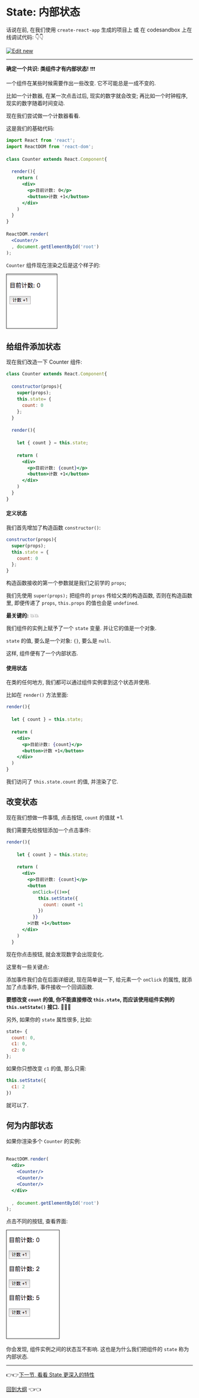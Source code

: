 # State: 内部状态
话说在前, 在我们使用 `create-react-app` 生成的项目上 或 在 codesandbox 上在线调试代码: :point_down::point_down:

 [![Edit new](https://codesandbox.io/static/img/play-codesandbox.svg)](https://codesandbox.io/s/new)

---

**确定一个共识: 类组件才有内部状态!** :exclamation::exclamation::exclamation:

一个组件在某些时候需要作出一些改变. 它不可能总是一成不变的.

比如一个计数器, 在某一次点击过后, 现实的数字就会改变; 再比如一个时钟程序, 现实的数字随着时间变动.

现在我们尝试做一个计数器看看.

这是我们的基础代码:

```jsx
import React from 'react';
import ReactDOM from 'react-dom';

class Counter extends React.Component{

  render(){
    return (
      <div>
        <p>目前计数: 0</p>
        <button>计数 +1</button>
      </div>
    )
  }
}

ReactDOM.render(
  <Counter/>
  , document.getElementById('root')
);
```

`Counter` 组件现在渲染之后是这个样子的:

<img src="./img/7-1.png" border="1"/>

## 给组件添加状态

现在我们改造一下 Counter 组件:

```jsx
class Counter extends React.Component{

  constructor(props){
    super(props);
    this.state= {
      count: 0
    };
  }

  render(){

    let { count } = this.state;

    return (
      <div>
        <p>目前计数: {count}</p>
        <button>计数 +1</button>
      </div>
    )
  }
}
```

#### 定义状态

我们首先增加了构造函数 `constructor()`:

```js
constructor(props){
  super(props);
  this.state = {
    count: 0
  };
}
```

构造函数接收的第一个参数就是我们之前学的 `props`;

我们先使用 `super(props);` 把组件的 `props` 传给父类的构造函数, 否则在构造函数里, 即便传递了 `props`, `this.props` 的值也会是 `undefined`.

**最关键的:** :boom::boom:

我们组件的实例上赋予了一个 `state` 变量. 并让它的值是一个对象.

`state` 的值, 要么是一个对象: `{}`, 要么是 `null`.

这样, 组件便有了一个内部状态.

#### 使用状态

在类的任何地方, 我们都可以通过组件实例拿到这个状态并使用.

比如在 `render()` 方法里面:

```jsx
render(){

  let { count } = this.state;

  return (
    <div>
      <p>目前计数: {count}</p>
      <button>计数 +1</button>
    </div>
  )
}

```

我们访问了 `this.state.count` 的值, 并渲染了它.

## 改变状态

现在我们想做一件事情, 点击按钮, `count` 的值就 +1.

我们需要先给按钮添加一个点击事件:

```jsx
render(){

    let { count } = this.state;

    return (
      <div>
        <p>目前计数: {count}</p>
        <button
          onClick={()=>{
            this.setState({
              count: count +1
            })
          }}
        >计数 +1</button>
      </div>
    )
  }
```

现在你点击按钮, 就会发现数字会出现变化.

这里有一些关键点:

添加事件我们会在后面详细说, 现在简单说一下, 给元素一个 `onClick` 的属性, 就添加了点击事件, 事件接收一个回调函数.

**要想改变 `count` 的值, 你不能直接修改 `this.state`, 而应该使用组件实例的 `this.setState()` 接口.** :bell::bell::bell:

另外, 如果你的 `state` 属性很多, 比如:

```js
state= {
  count: 0,
  c1: 0,
  c2: 0
};
```

如果你只想改变 `c1` 的值, 那么只需:

```js
this.setState({
  c1: 2
})
```
就可以了.

## 何为内部状态

如果你渲染多个 `Counter` 的实例:

```jsx

ReactDOM.render(
  <div>
    <Counter/>
    <Counter/>
    <Counter/>
  </div>

  , document.getElementById('root')
);

```
点击不同的按钮, 查看界面:

<img src="./img/7-2.png" border="1"/>

你会发现, 组件实例之间的状态互不影响. 这也是为什么我们把组件的 `state` 称为内部状态.

---

:point_right::point_right:[下一节, 看看 State 更深入的特性](./8-State-other-features.md)

[回到大纲](../README.md#outline) :point_left::point_left:
